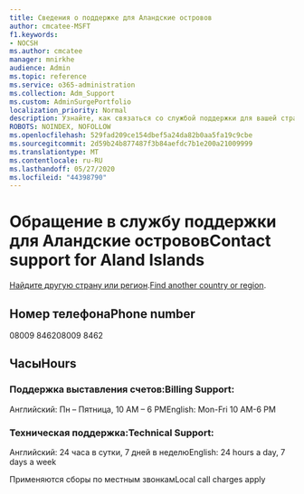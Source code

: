 ```yaml
---
title: Сведения о поддержке для Аландские островов
author: cmcatee-MSFT
f1.keywords:
- NOCSH
ms.author: cmcatee
manager: mnirkhe
audience: Admin
ms.topic: reference
ms.service: o365-administration
ms.collection: Adm_Support
ms.custom: AdminSurgePortfolio
localization_priority: Normal
description: Узнайте, как связаться со службой поддержки для вашей страны или региона.
ROBOTS: NOINDEX, NOFOLLOW
ms.openlocfilehash: 529fad209ce154dbef5a24da82b0aa5fa19c9cbe
ms.sourcegitcommit: 2d59b24b877487f3b84aefdc7b1e200a21009999
ms.translationtype: MT
ms.contentlocale: ru-RU
ms.lasthandoff: 05/27/2020
ms.locfileid: "44398790"
---
```

# <a name="contact-support-for-aland-islands"></a><span data-ttu-id="a8001-103">Обращение в службу поддержки для Аландские островов</span><span class="sxs-lookup"><span data-stu-id="a8001-103">Contact support for Aland Islands</span></span>

<span data-ttu-id="a8001-104">[Найдите другую страну или регион](../contact-support-for-business-products.md).</span><span class="sxs-lookup"><span data-stu-id="a8001-104">[Find another country or region](../contact-support-for-business-products.md).</span></span>

## <a name="phone-number"></a><span data-ttu-id="a8001-105">Номер телефона</span><span class="sxs-lookup"><span data-stu-id="a8001-105">Phone number</span></span>
<span data-ttu-id="a8001-106">08009 8462</span><span class="sxs-lookup"><span data-stu-id="a8001-106">08009 8462</span></span>

## <a name="hours"></a><span data-ttu-id="a8001-107">Часы</span><span class="sxs-lookup"><span data-stu-id="a8001-107">Hours</span></span>
### <a name="billing-support"></a><span data-ttu-id="a8001-108">Поддержка выставления счетов:</span><span class="sxs-lookup"><span data-stu-id="a8001-108">Billing Support:</span></span>

<span data-ttu-id="a8001-109">Английский: Пн – Пятница, 10 AM – 6 PM</span><span class="sxs-lookup"><span data-stu-id="a8001-109">English: Mon-Fri 10 AM-6 PM</span></span>

### <a name="technical-support"></a><span data-ttu-id="a8001-110">Техническая поддержка:</span><span class="sxs-lookup"><span data-stu-id="a8001-110">Technical Support:</span></span>

<span data-ttu-id="a8001-111">Английский: 24 часа в сутки, 7 дней в неделю</span><span class="sxs-lookup"><span data-stu-id="a8001-111">English: 24 hours a day, 7 days a week</span></span>

<span data-ttu-id="a8001-112">Применяются сборы по местным звонкам</span><span class="sxs-lookup"><span data-stu-id="a8001-112">Local call charges apply</span></span>
